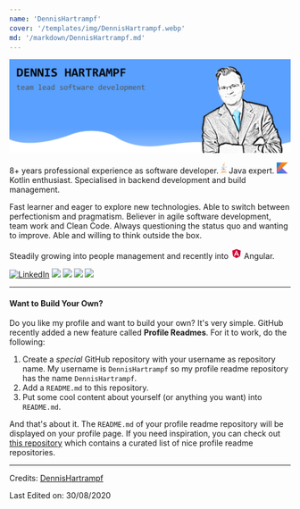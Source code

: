 ```yaml
---
name: 'DennisHartrampf'
cover: '/templates/img/DennisHartrampf.webp'
md: '/markdown/DennisHartrampf.md'
---
```



<img src="https://raw.githubusercontent.com/DennisHartrampf/DennisHartrampf/master/img/header.jpg" alt="Image showing Dennis Hartrampf, team lead software development">

8+ years professional experience as software developer. <img src="https://raw.githubusercontent.com/DennisHartrampf/DennisHartrampf/master/img/java.svg" alt="" height="20"> Java expert. <img src="https://raw.githubusercontent.com/DennisHartrampf/DennisHartrampf/master/img/kotlin.svg" alt="" height="20"> Kotlin enthusiast. Specialised in backend development and build management.

Fast learner and eager to explore new technologies. Able to switch between perfectionism and pragmatism. Believer in agile software development, team work and Clean Code. Always questioning the status quo and wanting to improve. Able and willing to think outside the box.

Steadily growing into people management and recently into <img src="https://raw.githubusercontent.com/DennisHartrampf/DennisHartrampf/master/img/angular.svg" alt="" height="20"> Angular.

<!-- https://github-readme-stats.vercel.app/api?username=DennisHartrampf&show_icons=true -->
<p>
  <a href="https://www.linkedin.com/in/dennis-hartrampf"><img src="https://img.shields.io/badge/LinkedIn--_.svg?style=social&logo=linkedin" alt="LinkedIn"></a>
  <a href="#"><img src="https://img.shields.io/badge/Java-Expert-_.svg?logo=java"></a>
  <a href="#"><img src="https://img.shields.io/badge/Kotlin-Enthusiast-_.svg?logo=kotlin"></a>
  <a href="#"><img src="https://img.shields.io/badge/TDD-Advocate-_.svg"></a>
  <a href="#"><img src="https://img.shields.io/badge/Clean%20Code-Evangelist-_.svg"></a>
</p>

<hr>

#### Want to Build Your Own?

Do you like my profile and want to build your own? It's very simple. GitHub recently added a new feature called **Profile Readmes**. For it to work, do the following:

1. Create a *special* GitHub repository with your username as repository name. My username is `DennisHartrampf` so my profile readme repository has the name `DennisHartrampf`.
1. Add a `README.md` to this repository.
1. Put some cool content about yourself (or anything you want) into `README.md`.

And that's about it. The `README.md` of your profile readme repository will be displayed on your profile page. If you need inspiration, you can check out [this repository](https://github.com/abhisheknaiidu/awesome-github-profile-readme) which contains a curated list of nice profile readme repositories.

-----
Credits: [DennisHartrampf](https://github.com/DennisHartrampf)

Last Edited on: 30/08/2020